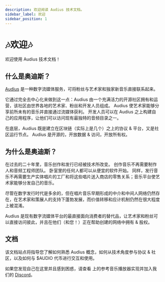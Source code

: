 ```yaml
---
description: 欢迎阅读 Audius 技术文档。
sidebar_label: 欢迎
sidebar_position: 1
---
```


# 🎶欢迎🎶

欢迎使用 Audius 技术文档！


## 什么是奥迪斯？

[Audius](https://audius.co) 是一种数字流媒体服务，可将粉丝与艺术家和独家新音乐直接联系起来。

它通过完全去中心化来做到这一点：Audius 由一个充满活力的开源社区拥有和运营，该社区由世界各地的艺术家、粉丝和开发人员组成。 Audius 使艺术家能够分享前所未有的音乐并直接通过流媒体获利。 开发人员可以在 Audius 之上构建自己的应用程序，让他们可以访问现有最独特的音频目录之一。

在底层，Audius 既是建立在区块链（实际上是几个）之上的协议 & 平台，又是社区运行节点。 Audius 是开源的，开放数据 & 访问，开放所有权。


## 为什么是奥迪斯？

在过去的二十年里，音乐创作和发行已经被技术所改变。 创作音乐不再需要制作人和音频工程师团队。 卧室里的任何人都可以从便宜的软件开始。 同样，发行音乐不再需要生产实体唱片的工厂和将这些唱片送入商店的零售关系；音乐平台使艺术家能够分发自己的音乐。

尽管在数字发行时代是多余的，但在唱片音乐早期形成的中介和中间人网络仍然存在，在艺术家和策展人的支持下蓬勃发展，而价值转移和应计机制仍然在很大程度上被混淆。

Audius 是现有数字流媒体平台的最直接面向消费者的替代品，让艺术家和粉丝可以直接访问彼此，并且在他们（和您！）正在帮助创建的网络中拥有 & 股权。


## 文档

该文档站点将指导您了解如何熟悉 Audius 概念，如何从技术角度参与协议 & 社区，以及如何与 $AUDIO 代币进行交互和使用。

如果您发现自己在这里并且感到困惑，请查看 [](https://audius.co) 上的参考音乐播放器实现并加入我们的 [Discord](https://discord.com/invite/audius)。